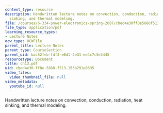 ```yaml
---
content_type: resource
description: Handwritten lecture notes on convection, conduction, radiation, heat
  sinking, and thermal modeling.
file: /courses/6-334-power-electronics-spring-2007/cbed4e30ff8e5888f513153b291e8635_ch13.pdf
file_type: application/pdf
learning_resource_types:
- Lecture Notes
ocw_type: OCWFile
parent_title: Lecture Notes
parent_type: CourseSection
parent_uid: bac52feb-fdf3-e0d1-4e31-ee4c7c5e3445
resourcetype: Document
title: ch13.pdf
uid: cbed4e30-ff8e-5888-f513-153b291e8635
video_files:
  video_thumbnail_file: null
video_metadata:
  youtube_id: null
---
```

Handwritten lecture notes on convection, conduction, radiation, heat sinking, and thermal modeling.

